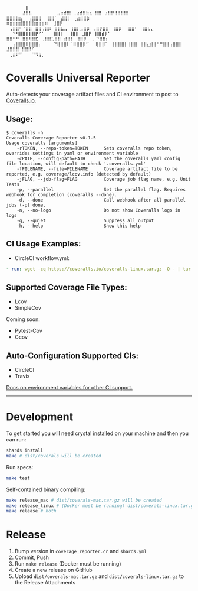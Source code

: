 ```
⠀⠀⠀⠀⠀⠀⣿
⠀⠀⠀⠀⠀⣼⣿⣧⠀⠀⠀⠀⠀⠀⠀ ⣠⣶⣾⣿⡇⢀⣴⣾⣿⣷⣆ ⣿⣿⠀⣰⣿⡟⢸⣿⣿⣿⡇ ⣿⣿⣿⣷⣦⠀⠀⢠⣿⣿⣿⠀⠀⣿⣿⠁⠀⣼⣿⡇⠀⢀⣴⣾⣿⡷
⠶⣶⣶⣶⣾⣿⣿⣿⣷⣶⣶⣶⠶  ⣸⣿⡟ ⠀⢠⣿⣿⠃⠈⣿⣿⠀⣿⣿⢠⣿⡿⠀⣿⣿⣧⣤⠀⢸⣿⡇⣠⣿⡿⠀⢠⣿⡟⣿⣿⠀⢸⣿⡿⠀⠀⣿⣿⠃⠀⢸⣿⣧⣄
⠀⠀⠙⢻⣿⣿⣿⣿⣿⡟⠋⠁⠀⠀ ⣿⣿⡇⠀ ⢸⣿⣿⠀⣸⣿⡟⠀⣿⣿⣾⡿⠁ ⣿⣿⠛⠛⠀⣿⣿⢿⣿⣏⠀⢀⣿⣿⣁⣿⣿⠀⣾⣿⡇⠀⢸⣿⡿⠀⠀⡀⠙⣿⣿⡆
⠀⠀⢠⣿⣿⣿⠿⣿⣿⣿⡄⠀⠀⠀ ⠙⢿⣿⣿⠇⠈⠿⣿⣿⡿⠋⠀⠀⢿⣿⡿⠁⠀⢸⣿⣿⣿⡇⢸⣿⣿⠀⣿⣿⣄⣾⣿⠛⠛⣿⣿⢠⣿⣿⣿ ⣼⣿⣿⣿ ⣿⣿⡿⠋⠀
⠀⢀⣾⠟⠋⠀⠀⠀⠙⠻⣷⡀⠀⠀
```

# Coveralls Universal Reporter

Auto-detects your coverage artifact files and CI environment to post to [Coveralls.io](https://coveralls.io).

## Usage:

```
$ coveralls -h
Coveralls Coverage Reporter v0.1.5
Usage coveralls [arguments]
    -rTOKEN, --repo-token=TOKEN      Sets coveralls repo token, overrides settings in yaml or environment variable
    -cPATH, --config-path=PATH       Set the coveralls yaml config file location, will default to check '.coveralls.yml'
    -fFILENAME, --file=FILENAME      Coverage artifact file to be reported, e.g. coverage/lcov.info (detected by default)
    -jFLAG, --job-flag=FLAG          Coverage job flag name, e.g. Unit Tests
    -p, --parallel                   Set the parallel flag. Requires webhook for completion (coveralls --done).
    -d, --done                       Call webhook after all parallel jobs (-p) done.
    -n, --no-logo                    Do not show Coveralls logo in logs
    -q, --quiet                      Suppress all output
    -h, --help                       Show this help
```

## CI Usage Examples:

* CircleCI workflow.yml:

```yaml
- run: wget -cq https://coveralls.io/coveralls-linux.tar.gz -O - | tar -xz && ./coveralls
```

## Supported Coverage File Types:

* Lcov
* SimpleCov

Coming soon:

* Pytest-Cov
* Gcov

## Auto-Configuration Supported CIs:

* CircleCI
* Travis

[Docs on environment variables for other CI support.](https://docs.coveralls.io/supported-ci-services#insert-your-ci-here)

---

# Development

To get started you will need crystal [installed](https://crystal-lang.org/install/) on your machine and then you can run:

```bash
shards install
make # dist/coverals will be created
```

Run specs:

```bash
make test
```

Self-contained binary compiling:

```bash
make release_mac # dist/coverals-mac.tar.gz will be created
make release_linux # (Docker must be running) dist/coverals-linux.tar.gz will be created
make release # both
```

# Release

1) Bump version in `coverage_reporter.cr` and `shards.yml`
2) Commit, Push
3) Run `make release` (Docker must be running)
4) Create a new release on GitHub
5) Upload `dist/coverals-mac.tar.gz` and `dist/coverals-linux.tar.gz` to the Release Attachments